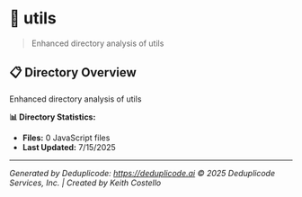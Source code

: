 # 📁 utils

> Enhanced directory analysis of utils

## 📋 Directory Overview

Enhanced directory analysis of utils

**📊 Directory Statistics:**
- **Files:** 0 JavaScript files
- **Last Updated:** 7/15/2025

---

*Generated by Deduplicode: https://deduplicode.ai*
*© 2025 Deduplicode Services, Inc. | Created by Keith Costello*
